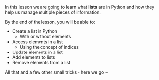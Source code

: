 In this lesson we are going to learn what **lists** are in Python and how they help us manage multiple pieces of information.



By the end of the lesson, you will be able to:



- Create a list in Python
  - With or without elements
- Access elements in a list
  - Using the concept of indices
- Update elements in a list
- Add elements to lists
- Remove elements from a list


All that and a few other small tricks - here we go ~